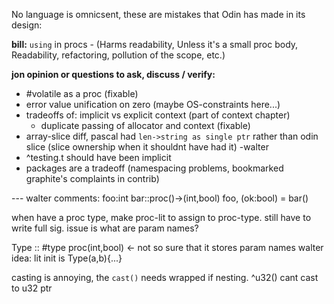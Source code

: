 No language is omnicsent, these are mistakes that Odin has made in its design:

**bill:**
`using` in procs - (Harms readability, Unless it's a small proc body, Readability, refactoring, pollution of the scope, etc.)

**jon opinion or questions to ask, discuss / verify:**

-   #volatile as a proc (fixable)
-   error value unification on zero (maybe OS-constraints here...)
-   tradeoffs of: implicit vs explicit context (part of context chapter)
    -   duplicate passing of allocator and context (fixable)
-   array-slice diff, pascal had `len->string as single ptr` rather than odin slice (slice ownership when it shouldnt have had it) -walter
-   ^testing.t should have been implicit
-   packages are a tradeoff (namespacing problems, bookmarked graphite's complaints in contrib)

--- walter comments:
foo:int
bar::proc()->(int,bool)
foo, (ok:bool) = bar()

when have a proc type, make proc-lit to assign to proc-type. still have to write full sig. issue is what are param names?

Type :: #type proc(int,bool) <- not so sure that it stores param names
walter idea: lit init is Type(a,b){...}

casting is annoying, the `cast()` needs wrapped if nesting. ^u32() cant cast to u32 ptr
